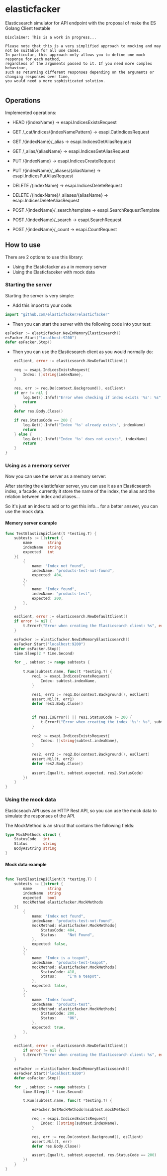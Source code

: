 # elasticfacker

Elasticsearch simulator for API endpoint with the proposal of make the ES Golang Client testable

```
Disclaimer: This is a work in progress...

Please note that this is a very simplified approach to mocking and may not be suitable for all use cases. 
In particular, this approach only allows you to define one mock response for each method, 
regardless of the arguments passed to it. If you need more complex behaviour, 
such as returning different responses depending on the arguments or changing responses over time, 
you would need a more sophisticated solution.


```

## Operations

Implemented operations:


- HEAD /{indexName} -> esapi.IndicesExistsRequest
- GET /_cat/indices/{indexNamePattern} -> esapi.CatIndicesRequest
- GET /{indexName}/_alias -> esapi.IndicesGetAliasRequest
- GET /_alias/{aliasName} -> esapi.IndicesGetAliasRequest
- PUT /{indexName} -> esapi.IndicesCreateRequest
- PUT /{indexName}/_aliases/{aliasName} -> esapi.IndicesPutAliasRequest
- DELETE /{indexName} -> esapi.IndicesDeleteRequest
- DELETE /{indexName}/_aliases/{aliasName} -> esapi.IndicesDeleteAliasRequest

- POST /{indexName}/_search/template -> esapi.SearchRequestTemplate
- POST /{indexName}/_search -> esapi.SearchRequest
- POST /{indexName}/_count -> esapi.CountRequest


## How to use

There are 2 options to use this library:
- Using the Elasticfacker as a in memory server
- Using the Elasticfaceker with mock data

### Starting the server

Starting the server is very simple:

- Add this import to your code:

```go
import "github.com/elasticfacker/elasticfacker"
```

- Then you can start the server with the following code into your test:

```go
esFacker := elasticfacker.NewInMemoryElasticsearch()
esFacker.Start("localhost:9200")
defer esFacker.Stop()
```

- Then you can use the Elasticsearch client as you would normally do:

```go
    esClient, error := elasticsearch.NewDefaultClient()

    req := esapi.IndicesExistsRequest{
        Index: []string{indexName},
    }

    res, err := req.Do(context.Background(), esClient)
    if err != nil {
        log.Get().Infof("Error when checking if index exists '%s': %s", indexName, err)
        return 
    }
    defer res.Body.Close()

    if res.StatusCode == 200 {
        log.Get().Infof("Index '%s' already exists", indexName)
        return
    } else {
		log.Get().Infof("Index '%s' does not exists", indexName)
		return
    }
}
```

### Using as a memory server

Now you can use the server as a memory server:

After starting the elasticfaker server, you can use it as an Elasticsearch index, a facade, currently it store the name of the index, the alias and the relation between index and aliases... 

So it's just an index to add or to get this info... for a better answer, you can use the mock data.   

#### Memory server example

```go
func TestElasticApiClient(t *testing.T) {
    subtests := []struct {
        name       string
		indexName  string
        expected   int
    }{
        {
            name: "Index not found",
			indexName: "products-test-not-found",
            expected: 404,
        },
        {
            name: "Index found",
			indexName: "products-test",
            expected: 200,
        },
	}

    esClient, error := elasticsearch.NewDefaultClient()
	if error != nil {
        t.Errorf("Error when creating the Elasticsearch client: %s", error)
    }

    esFacker := elasticfacker.NewInMemoryElasticsearch()
    esFacker.Start("localhost:9200")
    defer esFacker.Stop()
    time.Sleep(2 * time.Second)

    for _, subtest := range subtests {
    
        t.Run(subtest.name, func(t *testing.T) {
            req1 := esapi.IndicesCreateRequest{
                Index: subtest.indexName,
            }

            res1, err1 := req1.Do(context.Background(), esClient)
            assert.Nil(t, err1)
            defer res1.Body.Close()
            

            if res1.IsError() || res1.StatusCode != 200 {
                t.Errorf("Error when creating the index '%s': %s", subtest.indexName, res1.String())
            }
			
            req2 := esapi.IndicesExistsRequest{
                Index: []string{subtest.indexName},
            }
            
            res2, err2 := req2.Do(context.Background(), esClient)
            assert.Nil(t, err2)
			defer res2.Body.Close()
            
            assert.Equal(t, subtest.expected, res2.StatusCode)
        })
    }
}

```


### Using the mock data

Elasticseach API uses an HTTP Rest API, so you can use the mock data to simulate the responses of the API.

The MockMethod is an struct that contains the following fields:

```go
type MockMethods struct {
    StatusCode   int
    Status       string
    BodyAsString string
}
```

#### Mock data example

```go

func TestElasticApiClient(t *testing.T) {
	subtests := []struct {
		name       string
		indexName  string
		expected   bool
		mockMethod elasticfacker.MockMethods
	}{
		{
			name: "Index not found",
			indexName: "products-test-not-found",
			mockMethod: elasticfacker.MockMethods{
				StatusCode: 404,
				Status:     "Not Found",
			},
			expected: false,
		},
		{
			name: "Index is a teapot",
			indexName: "products-test-teapot",
			mockMethod: elasticfacker.MockMethods{
				StatusCode: 418,
				Status:     "I'm a teapot",
			},
			expected: false,
		},
		{
			name: "Index found",
			indexName: "products-test",
			mockMethod: elasticfacker.MockMethods{
				StatusCode: 200,
				Status:     "OK",
			},
			expected: true,
		},
	}

    esClient, error := elasticsearch.NewDefaultClient()
        if error != nil {
        t.Errorf("Error when creating the Elasticsearch client: %s", error)
    }
	
	esFacker := elasticfacker.NewInMemoryElasticsearch()
	esFacker.Start("localhost:9200")
	defer esFacker.Stop()

	for _, subtest := range subtests {
		time.Sleep(1 * time.Second)

		t.Run(subtest.name, func(t *testing.T) {

			esFacker.SetMockMethods(&subtest.mockMethod)

            req := esapi.IndicesExistsRequest{
                Index: []string{subtest.indexName},
            }

            res, err := req.Do(context.Background(), esClient)
            assert.Nil(t, err)
            defer res.Body.Close()

			assert.Equal(t, subtest.expected, res.StatusCode == 200)
		})
	}
}

```